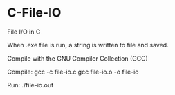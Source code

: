 C-File-IO
=========

File I/O in C

When .exe file is run, a string is written to file and saved.

Compile with the GNU Compiler Collection (GCC)

Compile:  	gcc -c file-io.c
			gcc file-io.o -o file-io

Run:		./file-io.out